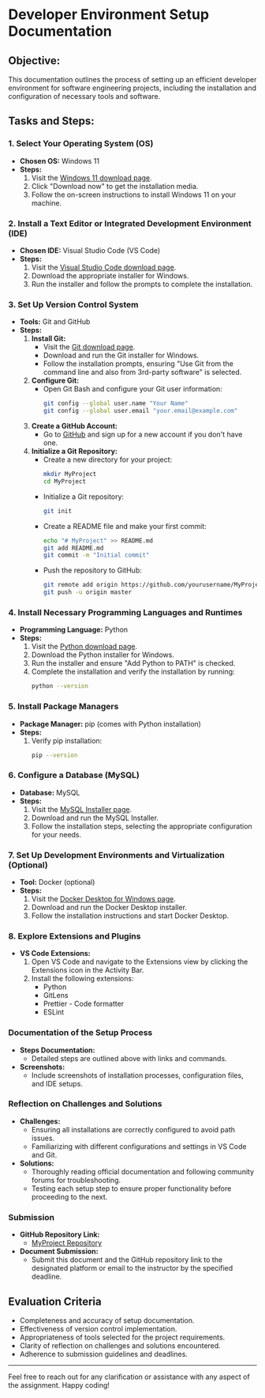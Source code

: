 # Developer Environment Setup Documentation

## Objective:
This documentation outlines the process of setting up an efficient developer environment for software engineering projects, including the installation and configuration of necessary tools and software.

## Tasks and Steps:

### 1. Select Your Operating System (OS)
- **Chosen OS:** Windows 11
- **Steps:**
  1. Visit the [Windows 11 download page](https://www.microsoft.com/software-download/windows11).
  2. Click "Download now" to get the installation media.
  3. Follow the on-screen instructions to install Windows 11 on your machine.

### 2. Install a Text Editor or Integrated Development Environment (IDE)
- **Chosen IDE:** Visual Studio Code (VS Code)
- **Steps:**
  1. Visit the [Visual Studio Code download page](https://code.visualstudio.com/Download).
  2. Download the appropriate installer for Windows.
  3. Run the installer and follow the prompts to complete the installation.

### 3. Set Up Version Control System
- **Tools:** Git and GitHub
- **Steps:**
  1. **Install Git:**
     - Visit the [Git download page](https://git-scm.com/download/win).
     - Download and run the Git installer for Windows.
     - Follow the installation prompts, ensuring "Use Git from the command line and also from 3rd-party software" is selected.
  2. **Configure Git:**
     - Open Git Bash and configure your Git user information:
       ```bash
       git config --global user.name "Your Name"
       git config --global user.email "your.email@example.com"
       ```
  3. **Create a GitHub Account:**
     - Go to [GitHub](https://github.com) and sign up for a new account if you don't have one.
  4. **Initialize a Git Repository:**
     - Create a new directory for your project:
       ```bash
       mkdir MyProject
       cd MyProject
       ```
     - Initialize a Git repository:
       ```bash
       git init
       ```
     - Create a README file and make your first commit:
       ```bash
       echo "# MyProject" >> README.md
       git add README.md
       git commit -m "Initial commit"
       ```
     - Push the repository to GitHub:
       ```bash
       git remote add origin https://github.com/yourusername/MyProject.git
       git push -u origin master
       ```

### 4. Install Necessary Programming Languages and Runtimes
- **Programming Language:** Python
- **Steps:**
  1. Visit the [Python download page](https://www.python.org/downloads/).
  2. Download the Python installer for Windows.
  3. Run the installer and ensure "Add Python to PATH" is checked.
  4. Complete the installation and verify the installation by running:
     ```bash
     python --version
     ```

### 5. Install Package Managers
- **Package Manager:** pip (comes with Python installation)
- **Steps:**
  1. Verify pip installation:
     ```bash
     pip --version
     ```

### 6. Configure a Database (MySQL)
- **Database:** MySQL
- **Steps:**
  1. Visit the [MySQL Installer page](https://dev.mysql.com/downloads/windows/installer/5.7.html).
  2. Download and run the MySQL Installer.
  3. Follow the installation steps, selecting the appropriate configuration for your needs.

### 7. Set Up Development Environments and Virtualization (Optional)
- **Tool:** Docker (optional)
- **Steps:**
  1. Visit the [Docker Desktop for Windows page](https://www.docker.com/products/docker-desktop).
  2. Download and run the Docker Desktop installer.
  3. Follow the installation instructions and start Docker Desktop.

### 8. Explore Extensions and Plugins
- **VS Code Extensions:**
  1. Open VS Code and navigate to the Extensions view by clicking the Extensions icon in the Activity Bar.
  2. Install the following extensions:
     - Python
     - GitLens
     - Prettier - Code formatter
     - ESLint

### Documentation of the Setup Process
- **Steps Documentation:**
  - Detailed steps are outlined above with links and commands.
- **Screenshots:**
  - Include screenshots of installation processes, configuration files, and IDE setups.

### Reflection on Challenges and Solutions
- **Challenges:**
  - Ensuring all installations are correctly configured to avoid path issues.
  - Familiarizing with different configurations and settings in VS Code and Git.
- **Solutions:**
  - Thoroughly reading official documentation and following community forums for troubleshooting.
  - Testing each setup step to ensure proper functionality before proceeding to the next.

### Submission
- **GitHub Repository Link:**
  - [MyProject Repository](https://github.com/yourusername/MyProject)
- **Document Submission:**
  - Submit this document and the GitHub repository link to the designated platform or email to the instructor by the specified deadline.

## Evaluation Criteria
- Completeness and accuracy of setup documentation.
- Effectiveness of version control implementation.
- Appropriateness of tools selected for the project requirements.
- Clarity of reflection on challenges and solutions encountered.
- Adherence to submission guidelines and deadlines.

---

Feel free to reach out for any clarification or assistance with any aspect of the assignment. Happy coding!